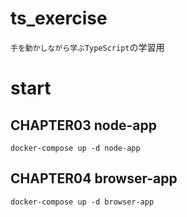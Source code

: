 # ts_exercise
`手を動かしながら学ぶTypeScript`の学習用

# start
## CHAPTER03 node-app

```
docker-compose up -d node-app
```

## CHAPTER04 browser-app

```
docker-compose up -d browser-app
```
